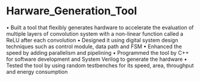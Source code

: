 # Harware_Generation_Tool
• Built a tool that flexibly generates hardware to accelerate the evaluation of multiple layers of convolution system with a non-linear function called a ReLU after each convolution • Designed it using digital system design techniques such as control module, data path and FSM • Enhanced the speed by adding parallelism and pipelining  • Programmed the tool by C++ for software development and System Verilog to generate the hardware • Tested the tool by using random testbenches for its speed, area, throughput and energy consumption
